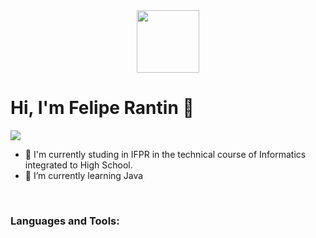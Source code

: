 <div id="header" align="center">
    <img src="https://media.giphy.com/media/4oRILGMNjVlWpbtMxJ/giphy.gif" width = "100" />
    </div>
    
    

</p>

# Hi, I'm Felipe Rantin 👋

[<img src="https://img.shields.io/badge/twitter-%231DA1F2.svg?&style=for-the-badge&logo=twitter&logoColor=white">](https://twitter.com/lonelypeg)

- :school: I'm currently studing in IFPR in the technical course of Informatics integrated to High School.
- 🌱 I’m currently learning Java
<br/>

### Languages and Tools:
<div display="flex">

</div>
<br/>
   
    
